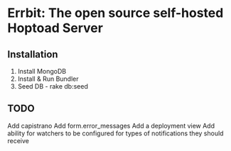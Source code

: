Errbit: The open source self-hosted Hoptoad Server
=====================================================

Installation
------------

1. Install MongoDB
2. Install & Run Bundler
3. Seed DB - rake db:seed

TODO
----

Add capistrano
Add form.error_messages
Add a deployment view
Add ability for watchers to be configured for types of notifications they should receive